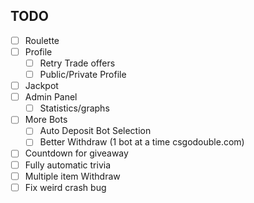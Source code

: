 ## TODO
- [ ] Roulette
- [ ] Profile
  - [ ] Retry Trade offers
  - [ ] Public/Private Profile
- [ ] Jackpot
- [ ] Admin Panel
  - [ ] Statistics/graphs
- [ ] More Bots
  - [ ] Auto Deposit Bot Selection
  - [ ] Better Withdraw (1 bot at a time csgodouble.com)
- [ ] Countdown for giveaway
- [ ] Fully automatic trivia
- [ ] Multiple item Withdraw
- [ ] Fix weird crash bug
